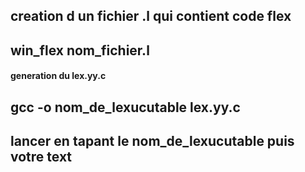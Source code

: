 ## creation d un fichier .l qui contient code flex 
## win_flex nom_fichier.l
#### generation du lex.yy.c
## gcc -o nom_de_lexucutable lex.yy.c
## lancer en tapant le nom_de_lexucutable puis votre text 